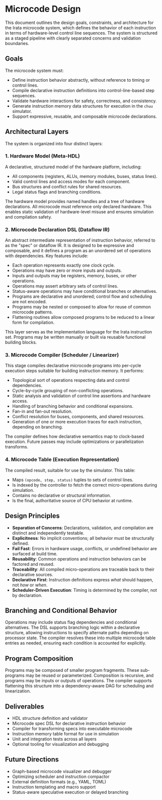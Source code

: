 # Microcode Design

This document outlines the design goals, constraints, and architecture for the Irata microcode system, which defines the behavior of each instruction in terms of hardware-level control line sequences. The system is structured as a staged pipeline with clearly separated concerns and validation boundaries.

## Goals

The microcode system must:

- Define instruction behavior abstractly, without reference to timing or control lines.
- Compile declarative instruction definitions into control-line-based step sequences.
- Validate hardware interactions for safety, correctness, and consistency.
- Generate instruction memory data structures for execution in the `chuu` simulator.
- Support expressive, reusable, and composable microcode declarations.

## Architectural Layers

The system is organized into four distinct layers:

### 1. Hardware Model (Meta-HDL)

A declarative, structured model of the hardware platform, including:

- All components (registers, ALUs, memory modules, buses, status lines).
- Valid control lines and access modes for each component.
- Bus structures and conflict rules for shared resources.
- Legal status flags and branching conditions.

The hardware model provides named handles and a tree of hardware declarations. All microcode must reference only declared hardware. This enables static validation of hardware-level misuse and ensures simulation and compilation safety.

### 2. Microcode Declaration DSL (Dataflow IR)

An abstract intermediate representation of instruction behavior, referred to as the "spec" or dataflow IR. It is designed to be expressive and composable, and it defines a program as an unordered set of operations with dependencies. Key features include:

- Each operation represents exactly one clock cycle.
- Operations may have zero or more inputs and outputs.
- Inputs and outputs may be registers, memory, buses, or other operations.
- Operations may assert arbitrary sets of control lines.
- Status-aware operations may have conditional branches or alternatives.
- Programs are declarative and unordered; control flow and scheduling are not encoded.
- Programs may be nested or composed to allow for reuse of common microcode patterns.
- Flattening routines allow composed programs to be reduced to a linear form for compilation.

This layer serves as the implementation language for the Irata instruction set. Programs may be written manually or built via reusable functional building blocks.

### 3. Microcode Compiler (Scheduler / Linearizer)

This stage compiles declarative microcode programs into per-cycle execution steps suitable for building instruction memory. It performs:

- Topological sort of operations respecting data and control dependencies.
- Cycle-by-cycle grouping of non-conflicting operations.
- Static analysis and validation of control line assertions and hardware access.
- Handling of branching behavior and conditional expansions.
- Fan-in and fan-out resolution.
- Conflict resolution for buses, components, and shared resources.
- Generation of one or more execution traces for each instruction, depending on branching.

The compiler defines how declarative semantics map to clock-based execution. Future passes may include optimizations or parallelization transforms.

### 4. Microcode Table (Execution Representation)

The compiled result, suitable for use by the simulator. This table:

- Maps `(opcode, step, status)` tuples to sets of control lines.
- Is indexed by the controller to fetch the correct micro-operations during simulation.
- Contains no declarative or structural information.
- Is the final, authoritative source of CPU behavior at runtime.

## Design Principles

- **Separation of Concerns**: Declarations, validation, and compilation are distinct and independently testable.
- **Explicitness**: No implicit conventions; all behavior must be structurally defined.
- **Fail Fast**: Errors in hardware usage, conflicts, or undefined behavior are surfaced at build time.
- **Reusability**: Common operations and instruction behaviors can be factored and reused.
- **Traceability**: All compiled micro-operations are traceable back to their declarative sources.
- **Declarative First**: Instruction definitions express *what* should happen, not *how* or *when*.
- **Scheduler-Driven Execution**: Timing is determined by the compiler, not by declaration.

## Branching and Conditional Behavior

Operations may include status flag dependencies and conditional alternatives. The DSL supports branching logic within a declarative structure, allowing instructions to specify alternate paths depending on processor state. The compiler resolves these into multiple microcode table entries as needed, ensuring each condition is accounted for explicitly.

## Program Composition

Programs may be composed of smaller program fragments. These sub-programs may be reused or parameterized. Composition is recursive, and programs may be inputs or outputs of operations. The compiler supports flattening this structure into a dependency-aware DAG for scheduling and linearization.

## Deliverables

- HDL structure definition and validator
- Microcode spec DSL for declarative instruction behavior
- Compiler for transforming specs into executable microcode
- Instruction memory table format for use in simulation
- Unit and integration tests across all layers
- Optional tooling for visualization and debugging

## Future Directions

- Graph-based microcode visualizer and debugger
- Optimizing scheduler and instruction compactor
- External definition formats (e.g., YAML, TOML)
- Instruction templating and macro support
- Status-aware speculative execution or delayed branching
